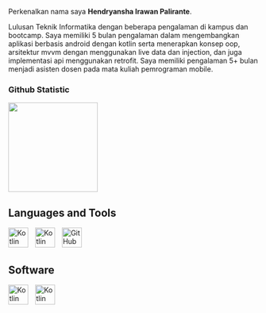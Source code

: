 Perkenalkan nama saya **Hendryansha Irawan Palirante**.<br>

Lulusan Teknik Informatika dengan beberapa pengalaman di kampus dan bootcamp. Saya memiliki 5 bulan pengalaman dalam mengembangkan aplikasi berbasis android dengan kotlin serta menerapkan konsep oop, arsitektur mvvm dengan menggunakan live data dan injection, dan juga implementasi api menggunakan retrofit. Saya memiliki pengalaman 5+ bulan menjadi asisten dosen pada mata kuliah pemrograman mobile.<br>

### Github Statistic
<p align="left">
<a href="https://github.com/Hendryansha">
  <img height="180em" src="https://github-readme-stats-eight-theta.vercel.app/api/top-langs/?username=Hendryansha&layout=compact&layout=compact&theme=algolia"/>
</a>
</p>

## Languages and Tools

<p align="left">
  <img src="https://git-scm.com/images/logos/downloads/Git-Icon-1788C.svg" alt="Kotlin" width="40" style="margin-right:10px;" />
  <img src="https://upload.wikimedia.org/wikipedia/commons/thumb/0/06/Kotlin_Icon.svg/512px-Kotlin_Icon.svg.png" alt="Kotlin" width="40" style="margin-right:10px;" />
  <img src="https://github.githubassets.com/images/modules/logos_page/GitHub-Mark.png" alt="GitHub" width="40" />
</p>

## Software
<p align="left">
  <img src="https://upload.wikimedia.org/wikipedia/commons/c/c1/Android_Studio_icon_%282023%29.svg" alt="Kotlin" width="40" style="margin-right:10px;" />
  <img src="https://uxwing.com/wp-content/themes/uxwing/download/brands-and-social-media/postman-icon.png" alt="Kotlin" width="40" style="margin-right:10px;" />
</p>
